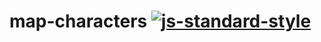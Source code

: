 # map-characters [![js-standard-style](https://img.shields.io/badge/code%20style-standard-brightgreen.svg?style=flat)](https://github.com/feross/standard)
